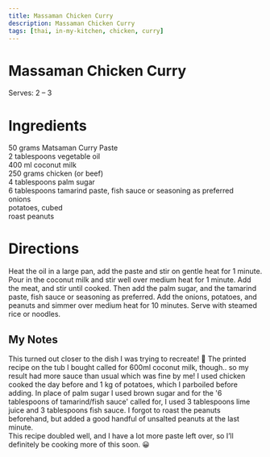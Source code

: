 ```yaml
---
title: Massaman Chicken Curry
description: Massaman Chicken Curry
tags: [thai, in-my-kitchen, chicken, curry]
---
```


# Massaman Chicken Curry
Serves: 2 – 3

# Ingredients
50 grams Matsaman Curry Paste  
2 tablespoons vegetable oil  
400 ml coconut milk  
250 grams chicken (or beef)  
4 tablespoons palm sugar  
6 tablespoons tamarind paste, fish sauce or seasoning as preferred  
onions  
potatoes, cubed  
roast peanuts

# Directions
Heat the oil in a large pan, add the paste and stir on gentle heat for 1 minute. Pour in the coconut milk and stir well over medium heat for 1 minute. Add the meat, and stir until cooked. Then add the palm sugar, and the tamarind paste, fish sauce or seasoning as preferred. Add the onions, potatoes, and peanuts and simmer over medium heat for 10 minutes. Serve with steamed rice or noodles.

## My Notes
This turned out closer to the dish I was trying to recreate! 🙂 The printed recipe on the tub I bought called for 600ml coconut milk, though.. so my result had more sauce than usual which was fine by me! I used chicken cooked the day before and 1 kg of potatoes, which I parboiled before adding. In place of palm sugar I used brown sugar and for the '6 tablespoons of tamarind/fish sauce' called for, I used 3 tablespoons lime juice and 3 tablespoons fish sauce. I forgot to roast the peanuts beforehand, but added a good handful of unsalted peanuts at the last minute.  
This recipe doubled well, and I have a lot more paste left over, so I’ll definitely be cooking more of this soon. 😀
